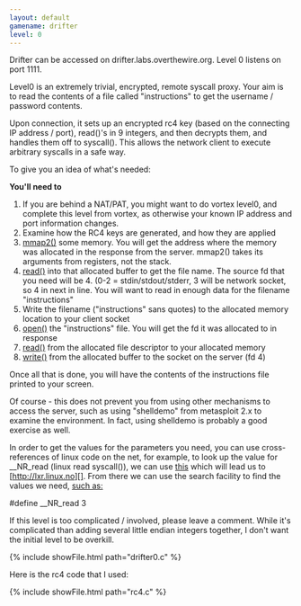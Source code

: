 ```yaml
--- 
layout: default
gamename: drifter
level: 0
---
```

Drifter can be accessed on drifter.labs.overthewire.org. Level 0 listens
on port 1111.

Level0 is an extremely trivial, encrypted, remote syscall proxy. Your
aim is to read the contents of a file called "instructions" to get the
username / password contents.

Upon connection, it sets up an encrypted rc4 key (based on the
connecting IP address / port), read()'s in 9 integers, and then decrypts
them, and handles them off to syscall(). This allows the network client
to execute arbitrary syscalls in a safe way.

To give you an idea of what's needed:

**You'll need to**

1.  If you are behind a NAT/PAT, you might want to do vortex level0, and
    complete this level from vortex, as otherwise your known IP address
    and port information changes.
2.  Examine how the RC4 keys are generated, and how they are applied
3.  [mmap2()][] some memory. You will get the address where the memory
    was allocated in the response from the server. mmap2() takes its
    arguments from registers, not the stack.
4.  [read()][] into that allocated buffer to get the file name. The
    source fd that you need will be 4. (0-2 = stdin/stdout/stderr, 3
    will be network socket, so 4 in next in line. You will want to read
    in enough data for the filename "instructions"
5.  Write the filename ("instructions" sans quotes) to the allocated
    memory location to your client socket
6.  [open()][] the "instructions" file. You will get the fd it was
    allocated to in response
7.  [read()][] from the allocated file descriptor to your allocated
    memory
8.  [write()][] from the allocated buffer to the socket on the server
    (fd 4)

Once all that is done, you will have the contents of the instructions
file printed to your screen.

Of course - this does not prevent you from using other mechanisms to
access the server, such as using "shelldemo" from metasploit 2.x to
examine the environment. In fact, using shelldemo is probably a good
exercise as well.

In order to get the values for the parameters you need, you can use
cross-references of linux code on the net, for example, to look up the
value for \_\_NR\_read (linux read syscall()), we can use [this][] which
will lead us to [http://lxr.linux.no][]. From there we can use the
search facility to find the values we need, [such as:][]

\#define \_\_NR\_read 3

If this level is too complicated / involved, please leave a comment.
While it's complicated than adding several little endian integers
together, I don't want the initial level to be overkill.

{% include showFile.html path="drifter0.c" %}

Here is the rc4 code that I used:

{% include showFile.html path="rc4.c" %}

  [mmap2()]: http://www.linuxinfor.com/english/man2/mmap2.html
  [read()]: http://www.linuxinfor.com/english/man2/read.html
  [open()]: http://www.linuxinfor.com/english/man2/open.html
  [write()]: http://www.linuxinfor.com/english/man2/write.html
  [this]: http://www.google.com.au/search?q=linux+lxr+__NR_read&ie=utf-8&oe=utf-8&aq=t&rls=org.mozilla:en-US:official&client=firefox-a
  [http://lxr.linux.no]: http://lxr.linux.no
  [such as:]: http://lxr.linux.no/linux/include/asm-i386/unistd.h#L11

